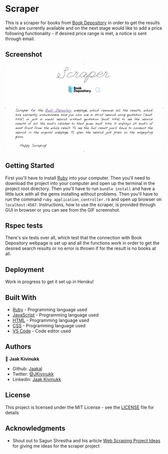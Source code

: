 # Scraper

This is a scraper for books from [Book Depository](https://www.bookdepository.com/) in order to get the results which are currently available and on the next stage would like to add a price following functionality - if desired price range is met, a notice is sent through email.

## Screenshot

![Screenshot of the webpage](https://github.com/Jaakal/scraper/blob/set_up_scraper/screenshot.gif)

## Getting Started

First you'll have to install [Ruby](https://www.ruby-lang.org/en/documentation/installation/) into your computer. Then you'll need to download the project into your computer and open up the terminal in the project root directory. Then you'll have to run `bundle install` and have a little luck with all the gems installing without problems. Then you'll have to run the command `ruby application_controller.rb` and open up browser on `localhost:4567`. Instructions, how to use the scraper, is provided through GUI in browser or you can see from the GIF screenshot.

## Rspec tests

There's six tests over all, which test that the connection with Book Depository webpage is set up and all the functions work in order to get the desired search results or no error is thrown if for the result is no books at all.

## Deployment

Work in progress to get it set up in Heroku!

## Built With

* [Ruby](http://www.dropwizard.io/1.0.2/docs/) - Programming language used
* [JavaScript](https://www.javascript.com/) - Programming language used
* [HTML](https://html.com/) - Programming language used
* [CSS](https://www.w3schools.com/css/css_intro.asp) - Programming language used
* [VS Code](https://maven.apache.org/) - Code editor used

## Authors

👤 **Jaak Kivinukk**

- Github: [Jaakal](https://github.com/Jaakal)
- Twitter: [@JKivinukk](https://twitter.com/JKivinukk)
- Linkedin: [Jaak Kivinukk](https://www.linkedin.com/in/jaak-kivinukk-7098b1153/)

## License

This project is licensed under the MIT License - see the [LICENSE](LICENSE) file for details

## Acknowledgments

* Shout out to Sagun Shrestha and his article [Web Scraping Project Ideas](https://medium.com/etllab/web-scraping-project-ideas-50de5d21947) for giving me ideas for the scraper project
